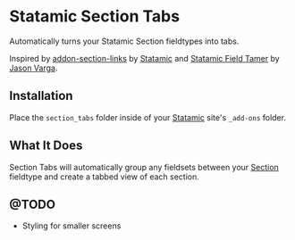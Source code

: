 # Statamic Section Tabs

Automatically turns your Statamic Section fieldtypes into tabs.

Inspired by [addon-section-links](https://github.com/statamic/addon-section-links) by [Statamic](https://github.com/statamic) and [Statamic Field Tamer](https://github.com/pixelfear/Statamic-Field-Tamer) by [Jason Varga](https://github.com/pixelfear).

## Installation

Place the `section_tabs` folder inside of your [Statamic](http://statamic.com) site's `_add-ons` folder.

## What It Does

Section Tabs will automatically group any fieldsets between your [Section](http://statamic.com/learn/documentation/fieldtypes/section) fieldtype and create a tabbed view of each section.

## @TODO

- Styling for smaller screens